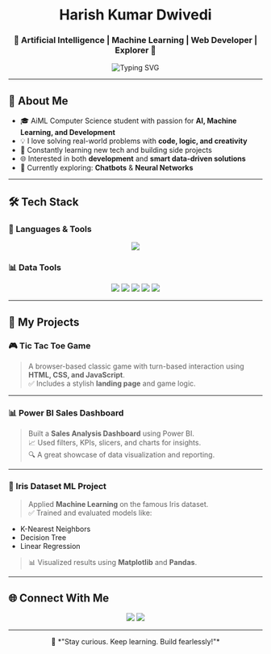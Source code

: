 <h1 align="center"> Harish Kumar Dwivedi</h1>
<h3 align="center">🚀 Artificial Intelligence | Machine Learning | Web Developer | Explorer 🚀</h3>

<p align="center">
  <img src="https://readme-typing-svg.herokuapp.com?font=Fira+Code&size=25&pause=1000&center=true&vCenter=true&width=440&lines=Creating,+Learning+New+Things" alt="Typing SVG" />
</p>

---

## 🧠 About Me
- 🎓 AiML Computer Science student with passion for **AI, Machine Learning, and Development**
- 💡 I love solving real-world problems with **code, logic, and creativity**
- 🧪 Constantly learning new tech and building side projects
- 🌐 Interested in both **development** and **smart data-driven solutions**
- 🌱 Currently exploring: **Chatbots** & **Neural Networks**

---

## 🛠️ Tech Stack

### 🚀 Languages & Tools

<p align="center">
  <img src="https://skillicons.dev/icons?i=python,cpp,js,html,css,mysql,git,github,vscode,pandas,numpy" />
</p>

### 📊 Data Tools

<p align="center">
  <img src="https://img.shields.io/badge/Numpy-013243?style=for-the-badge&logo=numpy&logoColor=white" />
  <img src="https://img.shields.io/badge/Scikit--Learn-F7931E?style=for-the-badge&logo=scikit-learn&logoColor=white" />
  <img src="https://img.shields.io/badge/Pandas-150458?style=for-the-badge&logo=pandas&logoColor=white" />
  <img src="https://img.shields.io/badge/Matplotlib-008080?style=for-the-badge&logo=matplotlib&logoColor=white" />
  <img src="https://img.shields.io/badge/PowerBI-F2C811?style=for-the-badge&logo=powerbi&logoColor=black" />
</p>

---

## 📂 My Projects

### 🎮 Tic Tac Toe Game
> A browser-based classic game with turn-based interaction using **HTML, CSS, and JavaScript**.  
> ✅ Includes a stylish **landing page** and game logic.  

---

### 📊 Power BI Sales Dashboard
> Built a **Sales Analysis Dashboard** using Power BI.  
> 📈 Used filters, KPIs, slicers, and charts for insights.  
> 🔍 A great showcase of data visualization and reporting.

---
### 🌸 Iris Dataset ML Project
> Applied **Machine Learning** on the famous Iris dataset.  
> ✅ Trained and evaluated models like:
- K-Nearest Neighbors  
- Decision Tree  
- Linear Regression  
> 📊 Visualized results using **Matplotlib** and **Pandas**.

---

## 🌐 Connect With Me

<p align="center">
  <a href="https://www.linkedin.com/in/iharishdwivedi/"><img src="https://img.shields.io/badge/-LinkedIn-blue?style=for-the-badge&logo=linkedin&logoColor=white" /></a>
  <a href="mailto:iharishdwivedi@gmail.com"><img src="https://img.shields.io/badge/-Gmail-D14836?style=for-the-badge&logo=gmail&logoColor=white" /></a>
</p>

---

<p align="center">
  🚀 *"Stay curious. Keep learning. Build fearlessly!"*
</p>
